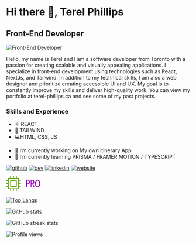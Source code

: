 # Hi there 👋, Terel Phillips
## Front-End Developer
![Front-End Developer](https://pbs.twimg.com/profile_banners/1024973460/1457492524/1500x500)

Hello, my name is Terel and I am a software developer from Toronto with a passion for creating scalable and visually appealing applications. I specialize in front-end development using technologies such as React, NextJs, and Tailwind. In addition to my technical skills, I am also a web designer and prioritize creating accessible UI and UX. My goal is to constantly improve my skills and deliver high-quality work. You can view my portfolio at terel-phillips.ca and see some of my past projects.

### Skills and Experience

* ⚛️ REACT
* 🌊 TAILWIND
* 💻HTML, CSS, JS
- 🔭 I’m currently working on My own itinerary App  
- 🌱 I’m currently learning PRISMA / FRAMER MOTION / TYPESCRIPT 


[<img src='https://cdn.jsdelivr.net/npm/simple-icons@3.0.1/icons/github.svg' alt='github' height='40'>](https://github.com/uzistacks)  [<img src='https://cdn.jsdelivr.net/npm/simple-icons@3.0.1/icons/dev-dot-to.svg' alt='dev' height='40'>](https://dev.to/uzistacks)  [<img src='https://cdn.jsdelivr.net/npm/simple-icons@3.0.1/icons/linkedin.svg' alt='linkedin' height='40'>](https://www.linkedin.com/in/terel-phillips-9a8038222/)  [<img src='https://cdn.jsdelivr.net/npm/simple-icons@3.0.1/icons/icloud.svg' alt='website' height='40'>](https://terel-phillips.ca/)  

<a href='https://docs.github.com/en/developers'><img src='https://raw.githubusercontent.com/acervenky/animated-github-badges/master/assets/devbadge.gif' width='40' height='40'></a> <a href='https://github.com/pricing'><img src='https://raw.githubusercontent.com/acervenky/animated-github-badges/master/assets/pro.gif' width='40' height='40'></a> 

[![Top Langs](https://github-readme-stats.vercel.app/api/top-langs/?username=uzistacks)](https://github.com/anuraghazra/github-readme-stats)

![GitHub stats](https://github-readme-stats.vercel.app/api?username=uzistacks&show_icons=true)  

![GitHub streak stats](https://github-readme-streak-stats.herokuapp.com/?user=uzistacks)  

![Profile views](https://gpvc.arturio.dev/uzistacks)  

